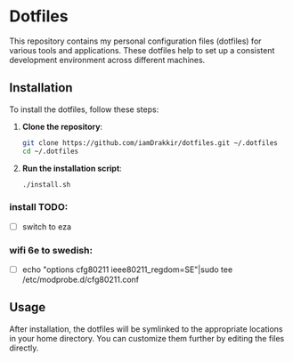 # Dotfiles

This repository contains my personal configuration files (dotfiles) for various tools and applications. These dotfiles help to set up a consistent development environment across different machines.


## Installation

To install the dotfiles, follow these steps:

1. **Clone the repository**:
    ```bash
    git clone https://github.com/iamDrakkir/dotfiles.git ~/.dotfiles
    cd ~/.dotfiles
    ```

2. **Run the installation script**:
    ```bash
    ./install.sh
    ```

### install TODO:
- [ ] switch to eza

### wifi 6e to swedish:
- [ ] echo "options cfg80211 ieee80211_regdom=SE"|sudo tee /etc/modprobe.d/cfg80211.conf

## Usage

After installation, the dotfiles will be symlinked to the appropriate locations in your home directory. You can customize them further by editing the files directly.
